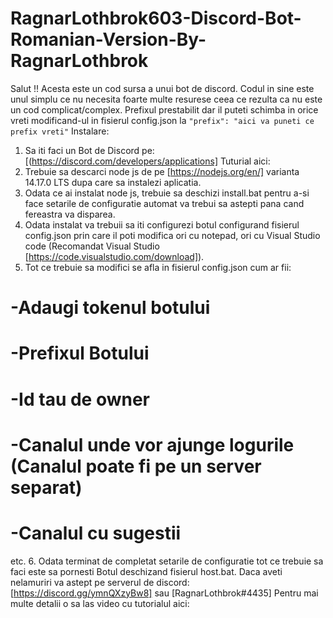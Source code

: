 # RagnarLothbrok603-Discord-Bot-Romanian-Version-By-RagnarLothbrok
Salut !! Acesta este un cod sursa a unui bot de discord.
Codul in sine este unul simplu ce nu necesita foarte multe resurese ceea ce rezulta ca nu este un cod complicat/complex.
Prefixul prestabilit dar il puteti schimba in orice vreti modificand-ul in fisierul config.json la  ``` "prefix": "aici va puneti ce prefix vreti" ```
Instalare:
1. Sa iti faci un Bot de Discord pe: [(https://discord.com/developers/applications] Tuturial aici:
2. Trebuie sa descarci node js de pe [https://nodejs.org/en/] varianta 14.17.0 LTS dupa care sa instalezi aplicatia.
3. Odata ce ai instalat node js, trebuie sa deschizi install.bat pentru a-si face setarile de configuratie automat va trebui sa astepti pana cand fereastra va disparea.
4. Odata instalat va trebuii sa iti configurezi botul configurand fisierul config.json prin care il poti modifica ori cu notepad, ori cu Visual Studio code (Recomandat Visual Studio [https://code.visualstudio.com/download]).
5. Tot ce trebuie  sa modifici se afla in fisierul config.json cum ar fii:
# -Adaugi tokenul botului
# -Prefixul Botului
# -Id tau de owner
# -Canalul unde vor ajunge logurile (Canalul poate fi pe un server separat)
# -Canalul cu sugestii
etc.
6. Odata terminat de completat setarile de configuratie tot ce trebuie sa faci este sa pornesti Botul deschizand fisierul host.bat.
Daca aveti nelamuriri va astept pe serverul de discord: [https://discord.gg/ymnQXzyBw8] sau [RagnarLothbrok#4435]
Pentru mai multe detalii o sa las video cu tutorialul aici:
